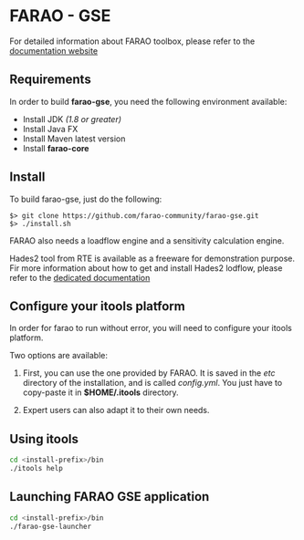 # FARAO - GSE

For detailed information about FARAO toolbox, please refer to the [documentation website](https://farao-community.github.io/docs/)

## Requirements
In order to build **farao-gse**, you need the following environment available:
  - Install JDK *(1.8 or greater)*
  - Install Java FX
  - Install Maven latest version
  - Install **farao-core**

## Install
To build farao-gse, just do the following:

```
$> git clone https://github.com/farao-community/farao-gse.git
$> ./install.sh
```

FARAO also needs a loadflow engine and a sensitivity calculation engine.

Hades2 tool from RTE is available as a freeware for demonstration purpose.
Fir more information about how to get and install Hades2 lodflow, please refer to the
[dedicated documentation](https://rte-france.github.io/hades2/index.html)

## Configure your itools platform
In order for farao to run without error, you will need to configure your itools platform.

Two options are available:
1.  First, you can use the one provided by FARAO. It is saved in the *etc* directory of the installation, and is called *config.yml*.
You just have to copy-paste it in **$HOME/.itools** directory. 

2.  Expert users can also adapt it to their own needs.

## Using itools
```bash
cd <install-prefix>/bin
./itools help
```

## Launching FARAO GSE application
```bash
cd <install-prefix>/bin
./farao-gse-launcher
```
